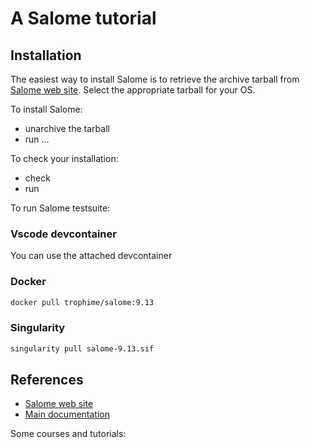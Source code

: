 # A Salome tutorial

## Installation

The easiest way to install Salome is to retrieve the archive tarball from [Salome web site](https://www.salome-platform.org/).
Select the appropriate tarball for your OS.

To install Salome:

* unarchive the tarball
* run ...

To check your installation:

* check
* run

To run Salome testsuite:

### Vscode devcontainer

You can use the attached devcontainer

### Docker

```bash
docker pull trophime/salome:9.13
```

### Singularity

```bash
singularity pull salome-9.13.sif
```


## References

* [Salome web site](https://www.salome-platform.org/)
* [Main documentation](https://docs.salome-platform.org/latest/main/index.html)

Some courses and tutorials:

